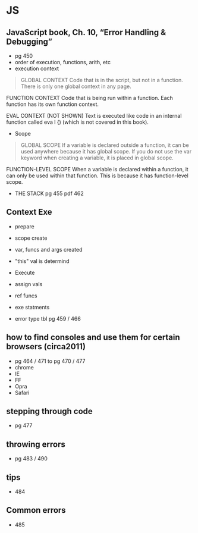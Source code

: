 # JS
## JavaScript book, Ch. 10, “Error Handling & Debugging”
- pg 450
- order of execution, functions, arith, etc
- execution context
>GLOBAL CONTEXT
Code that is in the script, but not in a function.
There is only one global context in any page.

FUNCTION CONTEXT
Code that is being run within a function.
Each function has its own function context.

EVAL CONTEXT (NOT SHOWN)
Text is executed like code in an internal function
called eva l {) (which is not covered in this book). 

- Scope
>GLOBAL SCOPE
If a variable is declared outside a function, it can
be used anywhere because it has global scope.
If you do not use the var keyword when creating
a variable, it is placed in global scope.

FUNCTION-LEVEL SCOPE
When a variable is declared within a function,
it can only be used within that function. This is
because it has function-level scope. 
- THE STACK pg 455 pdf 462

## Context Exe
- prepare
 - scope create
 - var, funcs and args created
 - "this" val is determind

- Execute
 - assign vals
 - ref funcs
 - exe statments
- error type tbl pg 459 / 466

## how to find consoles and use them for certain browsers (circa2011)
- pg 464 / 471 to pg 470 / 477
 - chrome
 - IE
 - FF
 - Opra
 - Safari

 ## stepping through code
- pg 477

## throwing errors
- pg 483 / 490

## tips
- 484

## Common errors
- 485
